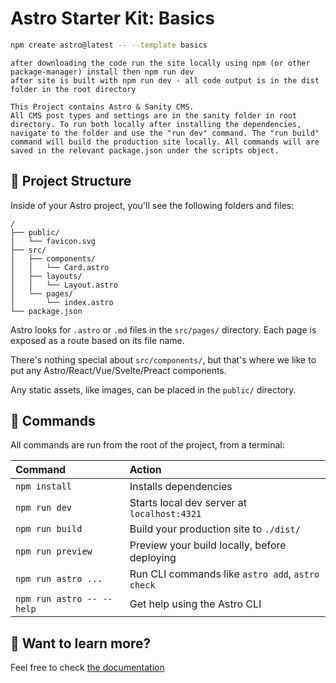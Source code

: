 # Astro Starter Kit: Basics

```sh
npm create astro@latest -- --template basics
```
```
after downloading the code run the site locally using npm (or other package-manager) install then npm run dev 
after site is built with npm run dev - all code output is in the dist folder in the root directory

```

```
This Project contains Astro & Sanity CMS.
All CMS post types and settings are in the sanity folder in root directory. To run both locally after installing the dependencies, navigate to the folder and use the "run dev" command. The "run build" command will build the production site locally. All commands will are saved in the relevant package.json under the scripts object.
```

## 🚀 Project Structure

Inside of your Astro project, you'll see the following folders and files:

```text
/
├── public/
│   └── favicon.svg
├── src/
│   ├── components/
│   │   └── Card.astro
│   ├── layouts/
│   │   └── Layout.astro
│   └── pages/
│       └── index.astro
└── package.json
```

Astro looks for `.astro` or `.md` files in the `src/pages/` directory. Each page is exposed as a route based on its file name.

There's nothing special about `src/components/`, but that's where we like to put any Astro/React/Vue/Svelte/Preact components.

Any static assets, like images, can be placed in the `public/` directory.

## 🧞 Commands

All commands are run from the root of the project, from a terminal:

| Command                   | Action                                           |
| :------------------------ | :----------------------------------------------- |
| `npm install`             | Installs dependencies                            |
| `npm run dev`             | Starts local dev server at `localhost:4321`      |
| `npm run build`           | Build your production site to `./dist/`          |
| `npm run preview`         | Preview your build locally, before deploying     |
| `npm run astro ...`       | Run CLI commands like `astro add`, `astro check` |
| `npm run astro -- --help` | Get help using the Astro CLI                     |

## 👀 Want to learn more?

Feel free to check [the documentation](https://docs.astro.build) 
